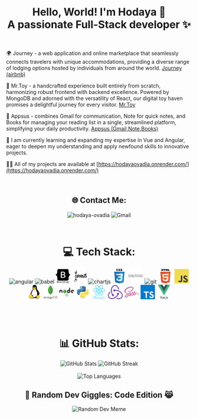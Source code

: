 <div align="center">

# Hello, World! I'm Hodaya 👋<br/>A passionate Full-Stack developer ✨


<div align="left"">
<br/>

🌍 Journey - a web application and online marketplace that seamlessly connects travelers with unique accommodations, providing a diverse range of lodging options hosted by individuals from around the world. [Journey (airbnb)](https://journey-ek1u.onrender.com/)
<br/>

🧸 Mr.Toy - a handcrafted experience built entirely from scratch, harmonizing robust frontend with backend excellence. Powered by MongoDB and adorned with the versatility of React, our digital toy haven promises a delightful journey for every visitor. [Mr.Toy](https://mrtoy-m60g.onrender.com/)
<br/>

📧 Appsus - combines Gmail for communication, Note for quick notes, and Books for managing your reading list in a single, streamlined platform, simplifying your daily productivity. [Appsus (Gmail,Note,Books)](https://hodayagithub.github.io/Appsus/)
<br/>

🌱 I am currently learning and expanding my expertise in Vue and Angular, eager to deepen my understanding and apply newfound skills to innovative projects.
<br/>

👨‍💻 All of my projects are available at [https://hodayaovadia.onrender.com/](https://hodayaovadia.onrender.com/)

</div>

<br/>

## 🌐 Contact Me:
<p>
  
<span href="https://linkedin.com/in/hodaya-ovadia" target="blank" style="text-decoration: none;">
  <img align="center" src="https://raw.githubusercontent.com/rahuldkjain/github-profile-readme-generator/master/src/images/icons/Social/linked-in-alt.svg" alt="hodaya-ovadia" height="30" width="40" />
</span>
  
  <span href="mailto:DevHodaya@gmail.com" target="_blank" style="text-decoration: none;">
    <img align="center" src="https://img.icons8.com/fluency/48/000000/gmail.png" alt="Gmail" height="40" width="40" />
  </span>
  
</p>

<br/>

# 💻 Tech Stack:
<p align="center" "text-decoration: none">
  
<span href="https://angular.io" target="_blank" rel="noreferrer" style="text-decoration: none;"> 
<img src="https://angular.io/assets/images/logos/angular/angular.svg" alt="angular" width="40" height="40"/> 
</span> 

<span href="https://babeljs.io/" target="_blank" rel="noreferrer" style="text-decoration: none;"> 
<img src="https://www.vectorlogo.zone/logos/babeljs/babeljs-icon.svg" alt="babel" width="40" height="40"/> 
</span> 

<span href="https://getbootstrap.com" target="_blank" rel="noreferrer" style="text-decoration: none">
<img src="https://raw.githubusercontent.com/devicons/devicon/master/icons/bootstrap/bootstrap-plain-wordmark.svg" alt="bootstrap" width="40" height="40"/> 
</span>  

<span href="https://canvasjs.com" target="_blank" rel="noreferrer" style="text-decoration: none">
<img src="https://raw.githubusercontent.com/Hardik0307/Hardik0307/master/assets/canvasjs-charts.svg" alt="canvasjs" width="40" height="40"/> 
</span>  

<span href="https://www.chartjs.org" target="_blank" rel="noreferrer" style="text-decoration: none"> 
<img src="https://www.chartjs.org/media/logo-title.svg" alt="chartjs" width="40" height="40"/>
</span>  

<span href="https://www.w3schools.com/css/" target="_blank" rel="noreferrer" style="text-decoration: none"> 
<img src="https://raw.githubusercontent.com/devicons/devicon/master/icons/css3/css3-original-wordmark.svg" alt="css3" width="40" height="40"/>
</span>  

<span href="https://expressjs.com" target="_blank" rel="noreferrer" style="text-decoration: none"> 
<img src="https://raw.githubusercontent.com/devicons/devicon/master/icons/express/express-original-wordmark.svg" alt="express" width="40" height="40"/>
</span> 

<span href="https://git-scm.com/" target="_blank" rel="noreferrer" style="text-decoration: none">
<img src="https://www.vectorlogo.zone/logos/git-scm/git-scm-icon.svg" alt="git" width="40" height="40"/> 
</span>  

<span href="https://www.w3.org/html/" target="_blank" rel="noreferrer" style="text-decoration: none">
<img src="https://raw.githubusercontent.com/devicons/devicon/master/icons/html5/html5-original-wordmark.svg" alt="html5" width="40" height="40"/> 
</span> 

<span href="https://developer.mozilla.org/en-US/docs/Web/JavaScript" target="_blank" rel="noreferrer" style="text-decoration: none">
<img src="https://raw.githubusercontent.com/devicons/devicon/master/icons/javascript/javascript-original.svg" alt="javascript" width="40" height="40"/> 
</span>  

<span href="https://www.linux.org/" target="_blank" rel="noreferrer" style="text-decoration: none"> 
<img src="https://raw.githubusercontent.com/devicons/devicon/master/icons/linux/linux-original.svg" alt="linux" width="40" height="40"/>
</span>  

<span href="https://www.mongodb.com/" target="_blank" rel="noreferrer" style="text-decoration: none"> 
<img src="https://raw.githubusercontent.com/devicons/devicon/master/icons/mongodb/mongodb-original-wordmark.svg" alt="mongodb" width="40" height="40"/>
</span> 

<span href="https://nodejs.org" target="_blank" rel="noreferrer" style="text-decoration: none"> 
<img src="https://raw.githubusercontent.com/devicons/devicon/master/icons/nodejs/nodejs-original-wordmark.svg" alt="nodejs" width="40" height="40"/>
</span>  

<span href="https://www.python.org" target="_blank" rel="noreferrer" style="text-decoration: none"> 
<img src="https://raw.githubusercontent.com/devicons/devicon/master/icons/python/python-original.svg" alt="python" width="40" height="40"/>
</span>  

<span href="https://reactjs.org/" target="_blank" rel="noreferrer">
  <img src="https://raw.githubusercontent.com/devicons/devicon/master/icons/react/react-original-wordmark.svg" alt="react" width="40" height="40"/> 
</span> 

<span href="https://redux.js.org" target="_blank" rel="noreferrer" style="text-decoration: none"> 
<img src="https://raw.githubusercontent.com/devicons/devicon/master/icons/redux/redux-original.svg" alt="redux" width="40" height="40"/>
</span>  

<span href="https://sass-lang.com" target="_blank" rel="noreferrer" style="text-decoration: none"> 
<img src="https://raw.githubusercontent.com/devicons/devicon/master/icons/sass/sass-original.svg" alt="sass" width="40" height="40"/>
</span> 

<span href="https://www.typescriptlang.org/" target="_blank" rel="noreferrer" style="text-decoration: none">
<img src="https://raw.githubusercontent.com/devicons/devicon/master/icons/typescript/typescript-original.svg" alt="typescript" width="40" height="40"/>
</span>  

<span href="https://vuejs.org/" target="_blank" rel="noreferrer" style="text-decoration: none"> 
<img src="https://raw.githubusercontent.com/devicons/devicon/master/icons/vuejs/vuejs-original-wordmark.svg" alt="vuejs" width="40" height="40"/> 
</span>  

</p>

#
<br/>

# 📊 GitHub Stats:
<img src="https://github-readme-stats.vercel.app/api?username=hodayagithub&theme=tokyonight&hide_border=false&include_all_commits=false&count_private=false" alt="GitHub Stats" />
<img src="https://github-readme-streak-stats.herokuapp.com/?user=hodayagithub&theme=tokyonight&hide_border=false" alt="GitHub Streak" /><br/><br/>
<img src="https://github-readme-stats.vercel.app/api/top-langs/?username=hodayagithub&theme=tokyonight&hide_border=false&include_all_commits=false&count_private=false&layout=compact" alt="Top Languages" />

<br/>

## 🔄 Random Dev Giggles: Code Edition 😹
<p align="center">
  <img src='https://randommeme-five.vercel.app/' style="height: 400px;" alt="Random Dev Meme"/>
</p>
</div>
